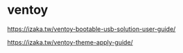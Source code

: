 # ventoy

<https://izaka.tw/ventoy-bootable-usb-solution-user-guide/>

<https://izaka.tw/ventoy-theme-apply-guide/>
